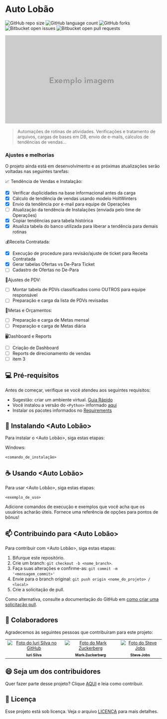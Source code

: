# Auto Lobão

![GitHub repo size](https://img.shields.io/github/repo-size/iuricode/README-template?style=for-the-badge)
![GitHub language count](https://img.shields.io/github/languages/count/iuricode/README-template?style=for-the-badge)
![GitHub forks](https://img.shields.io/github/forks/iuricode/README-template?style=for-the-badge)
![Bitbucket open issues](https://img.shields.io/bitbucket/issues/iuricode/README-template?style=for-the-badge)
![Bitbucket open pull requests](https://img.shields.io/bitbucket/pr-raw/iuricode/README-template?style=for-the-badge)

<img src="imagem.png" alt="Exemplo imagem">

> Automações de rotinas de atividades. Verificações e tratamento de arquivos, cargas de bases em DB, envio de e-mails, cálculos de tendências de vendas...

### Ajustes e melhorias

O projeto ainda está em desenvolvimento e as próximas atualizações serão voltadas nas seguintes tarefas:

📈 Tendência de Vendas e Instalação:
- [x] Verificar duplicidades na base informacional antes da carga
- [x] Cálculo de tendência de vendas usando modelo HoltWinters
- [x] Envio da tendência por e-mail para equipe de Operações
- [ ] Atualização da tendência de Instalações (enviada pelo time de Operações)
- [x] Copiar tendências para tabela histórica
- [x] Atualiza tabela do banco utilizada para liberar a tendência para demais rotinas

💰Receita Contratada:
- [x] Execução de procedure para revisão/ajuste de ticket para Receita Contratada
- [x] Gerar tabelas Ofertas vs De-Para Ticket
- [ ] Cadastro de Ofertas no De-Para

🏪Ajustes de PDV:
- [ ] Montar tabela de PDVs classificados como OUTROS para equipe responsável
- [ ] Preparação e carga da lista de PDVs revisadas

🎯Metas e Orçamentos:
- [ ] Preparação e carga de Metas mensal
- [ ] Preparação e carga de Metas diária

🖥️Dashboard e Reports
- [ ] Criação de Dashboard
- [ ] Reports de direcionamento de vendas
- [ ] item 3

## 💻 Pré-requisitos

Antes de começar, verifique se você atendeu aos seguintes requisitos:

* Sugestão: criar um ambiente virtual. [Guia Rápido](https://github.com/LuizLobao/Automacoes_Lobao/blob/master/docs/virtual-env.txt)
* Você instalou a versão do `<Python>` informado [aqui](https://github.com/LuizLobao/Automacoes_Lobao/blob/master/.python-version)
* Instalar os pacotes informados no [Requirements](https://github.com/LuizLobao/Automacoes_Lobao/blob/master/requirements.txt)


## 🚀 Instalando <Auto Lobão>

Para instalar o <Auto Lobão>, siga estas etapas:

Windows:
```
<comando_de_instalação>
```

## ☕ Usando <Auto Lobão>

Para usar <Auto Lobão>, siga estas etapas:

```
<exemplo_de_uso>
```

Adicione comandos de execução e exemplos que você acha que os usuários acharão úteis. Fornece uma referência de opções para pontos de bônus!

## 📫 Contribuindo para <Auto Lobão>

Para contribuir com <Auto Lobão>, siga estas etapas:

1. Bifurque este repositório.
2. Crie um branch: `git checkout -b <nome_branch>`.
3. Faça suas alterações e confirme-as: `git commit -m '<mensagem_commit>'`
4. Envie para o branch original: `git push origin <nome_do_projeto> / <local>`
5. Crie a solicitação de pull.

Como alternativa, consulte a documentação do GitHub em [como criar uma solicitação pull](https://help.github.com/en/github/collaborating-with-issues-and-pull-requests/creating-a-pull-request).

## 🤝 Colaboradores

Agradecemos às seguintes pessoas que contribuíram para este projeto:

<table>
  <tr>
    <td align="center">
      <a href="#">
        <img src="https://avatars3.githubusercontent.com/u/31936044" width="100px;" alt="Foto do Iuri Silva no GitHub"/><br>
        <sub>
          <b>Iuri Silva</b>
        </sub>
      </a>
    </td>
    <td align="center">
      <a href="#">
        <img src="https://s2.glbimg.com/FUcw2usZfSTL6yCCGj3L3v3SpJ8=/smart/e.glbimg.com/og/ed/f/original/2019/04/25/zuckerberg_podcast.jpg" width="100px;" alt="Foto do Mark Zuckerberg"/><br>
        <sub>
          <b>Mark Zuckerberg</b>
        </sub>
      </a>
    </td>
    <td align="center">
      <a href="#">
        <img src="https://miro.medium.com/max/360/0*1SkS3mSorArvY9kS.jpg" width="100px;" alt="Foto do Steve Jobs"/><br>
        <sub>
          <b>Steve Jobs</b>
        </sub>
      </a>
    </td>
  </tr>
</table>

## 😄 Seja um dos contribuidores

Quer fazer parte desse projeto? Clique [AQUI](CONTRIBUTING.md) e leia como contribuir.

## 📝 Licença

Esse projeto está sob licença. Veja o arquivo [LICENÇA](LICENSE.md) para mais detalhes.